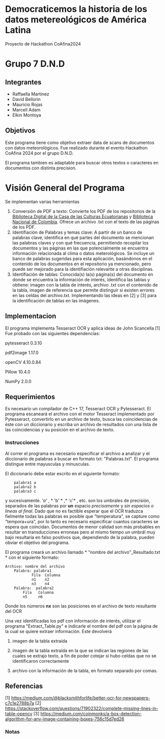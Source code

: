 # Democraticemos la historia de los datos metereológicos de América Latina
Proyecto de Hackathon CoAfina2024 
# Grupo 7 D.N.D
## Integrantes
- Raffaella Martinez
- David Bellorin
- Mauricio Rojas
- Marcell Adam
- Elkin Montoya

##	Objetivos
Este programa tiene como objetivo extraer data de scans de documentos con datos meteorológicos. Fue realizado durante el evento Hackathon CoAfina 2024 por el grupo D.N.D.

El programa tambien es adaptable para buscar otros textos o caracteres en documentos con distinta precision.


# Visión General del Programa
Se implementan varias herramientas
1. Conversión de PDF a texto: Convierte los PDF de los repositorios de la [Biblioteca Digital de la Casa de las Culturas Ecuatorianas](http://repositorio.casadelacultura.gob.ec/handle/34000/9417) y  [Biblioteca Nacional de Colombia](http://repositorio.casadelacultura.gob.ec/handle/34000/1534). Ofrece un archivo .txt con el texto de las páginas de los PDF. 
2. Identifiación de Palabras y temas clave: A partir de un banco de palabras clave, identifica en qué partes del documento se mencionan las palabras claves y con qué frecuencia, permitiendo recopilar los documentos y las páginas en las que potencialmente se encuentra información relacionada al clima o datos meterológicos. Se incluye un banco de palabras sugeridas para esta aplicación, basándonos en el contenido de los documentos en el repositorio ya mencionado, pero puede ser mejorado para la identifiación relevante a otras disciplinas. 
3. Identifiación de tablas: Conocida(s) la(s) página(s) del documento en donde se encuentra la información de interés, identifica las tablas y obtiene: imagen con la tabla de interés, archivo .txt con el contenido de la tabla, imagen de referencia que permite distinguir si existen errores en las celdas del archivo.txt. Implementando las ideas en [2] y [3] para la identificación de tablas en las imágenes.

   

##	Implementacion
El programa implementa Tesseract OCR y aplica ideas de John Scancella [1]
Fue probado con las siguientes dependencias:

  pytesseract  0.3.10 
  
  pdf2image    1.17.0 
  
  openCV       4.10.0.84 
  
  Pillow       10.4.0 
  
  NumPy        2.0.0
	
##	Requerimientos
Es necesario un compilador de C++ 17, Tesseract OCR y Pytesseract. El programa escaneará el archivo con el motor Tesseract implementado por Pytesseract, convertirlo en un archivo de texto, busca las coincidencias de éste con un diccionario y escriba un archivo de resultados con una lista de las coincidencias y su posición en el archivo de texto.

### Instrucciones

Al correr el programa es necesario especificar el archivo a analizar y el diccionario de palabras a buscar en formato txt: "Palabras.txt". El programa distingue entre mayusculas y minusculas.

El diccionario debe estar escrito en el siguiente formato:

		palabra1 a
		palabra2 b
		palabra3 c
  
y sucesivamente. *'a'* , * 'b' * ,* 'c'* , etc. son los umbrales de precisión, separados de las palabras por **un** espacio *precisamente* y *sin espacios o lineas al final*. Dado que no es factible esperar que el OCR traduzca fielmente todas las palabras es posible que "temperatura", se capture como "temp*o*ra+ura", por lo tanto es necesario especificar cuantos caracteres se espera que coincidan. Documentos de menor calidad son más probables en resultar en transducciones erroneas pero al mismo tiempo un umbrál muy bajo resultaría en falso positivos que, dependiendo de la palabra, pueden obviar el objetivo del programa. 

El programa creará un archivo llamado * "nombre del archivo"_Resultado.txt * con el siguiente formato:

	Archivo: nombre del archivo
		Palabra: palabra1
	    		Fila  Columna
        		n1    n2
       			n3    n4
  		Palabra:  palabra2
			Fila   Columna
			n5     n6   

Donde los números **nx** son las posiciones en el archivo de texto resultante del OCR

Una vez identificadas los pdf con información de interés, utilizar el programa "Extract_Table.py" e indicarle el nombre del pdf con la página de la cual se quiere extraer información. Este devolverá 
1. imagen de la tabla extraída

2. imagen de la tabla extraída en la que se indican las regiones de las cuales se extrajo texto, a fin de poder cotejar si hubo celdas que no se identificaron correctamente

3. archivo con la información de la tabla, en formato separado por comas. 

##	Referencias

[1] https://medium.com/@blacksmithforlife/better-ocr-for-newspapers-c7c1e2788b7a
[2] https://stackoverflow.com/questions/71902322/complete-missing-lines-in-table-opencv
[3] https://medium.com/coinmonks/a-box-detection-algorithm-for-any-image-containing-boxes-756c15d7ed26


### Notas

